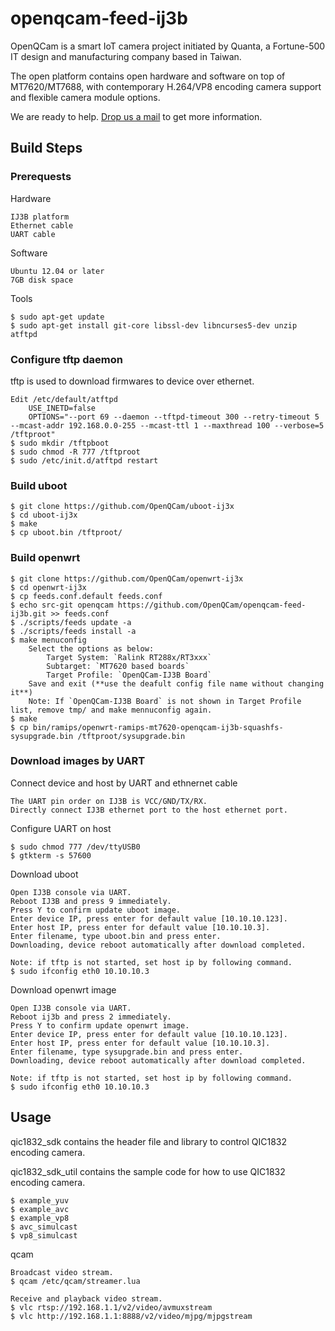 # openqcam-feed-ij3b

OpenQCam is a smart IoT camera project initiated by Quanta, a Fortune-500 IT design and manufacturing company based in Taiwan.

The open platform contains open hardware and software on top of MT7620/MT7688, with contemporary H.264/VP8 encoding camera support and flexible camera module options.

We are ready to help. [Drop us a mail](mailto:CM_sales@quantatw.com) to get more information.

## Build Steps

### Prerequests

Hardware

	IJ3B platform
	Ethernet cable
	UART cable

Software

	Ubuntu 12.04 or later
	7GB disk space

Tools

	$ sudo apt-get update
	$ sudo apt-get install git-core libssl-dev libncurses5-dev unzip atftpd
		
### Configure tftp daemon

tftp is used to download firmwares to device over ethernet.

	Edit /etc/default/atftpd
		USE_INETD=false
		OPTIONS="--port 69 --daemon --tftpd-timeout 300 --retry-timeout 5 --mcast-addr 192.168.0.0-255 --mcast-ttl 1 --maxthread 100 --verbose=5 /tftproot"
	$ sudo mkdir /tftpboot
	$ sudo chmod -R 777 /tftproot
	$ sudo /etc/init.d/atftpd restart

### Build uboot

	$ git clone https://github.com/OpenQCam/uboot-ij3x
	$ cd uboot-ij3x
	$ make
	$ cp uboot.bin /tftproot/

### Build openwrt

	$ git clone https://github.com/OpenQCam/openwrt-ij3x
	$ cd openwrt-ij3x
	$ cp feeds.conf.default feeds.conf
	$ echo src-git openqcam https://github.com/OpenQCam/openqcam-feed-ij3b.git >> feeds.conf
	$ ./scripts/feeds update -a
	$ ./scripts/feeds install -a
	$ make menuconfig
		Select the options as below:
			Target System: `Ralink RT288x/RT3xxx`
			Subtarget: `MT7620 based boards`
			Target Profile: `OpenQCam-IJ3B Board`	
		Save and exit (**use the deafult config file name without changing it**)
		Note: If `OpenQCam-IJ3B Board` is not shown in Target Profile list, remove tmp/ and make mennuconfig again.
	$ make
	$ cp bin/ramips/openwrt-ramips-mt7620-openqcam-ij3b-squashfs-sysupgrade.bin /tftproot/sysupgrade.bin

### Download images by UART

Connect device and host by UART and ethnernet cable

	The UART pin order on IJ3B is VCC/GND/TX/RX.
	Directly connect IJ3B ethernet port to the host ethernet port.

Configure UART on host

	$ sudo chmod 777 /dev/ttyUSB0
	$ gtkterm -s 57600 

Download uboot

	Open IJ3B console via UART.
	Reboot IJ3B and press 9 immediately.
	Press Y to confirm update uboot image.
	Enter device IP, press enter for default value [10.10.10.123].
	Enter host IP, press enter for default value [10.10.10.3].
	Enter filename, type uboot.bin and press enter.
	Downloading, device reboot automatically after download completed.

	Note: if tftp is not started, set host ip by following command.
	$ sudo ifconfig eth0 10.10.10.3

Download openwrt image

	Open IJ3B console via UART.
	Reboot ij3b and press 2 immediately.
	Press Y to confirm update openwrt image.
	Enter device IP, press enter for default value [10.10.10.123].
	Enter host IP, press enter for default value [10.10.10.3].
	Enter filename, type sysupgrade.bin and press enter.
	Downloading, device reboot automatically after download completed.

	Note: if tftp is not started, set host ip by following command.
	$ sudo ifconfig eth0 10.10.10.3

## Usage

qic1832_sdk contains the header file and library to control QIC1832 encoding camera.

qic1832_sdk_util contains the sample code for how to use QIC1832 encoding camera.

	$ example_yuv
	$ example_avc
	$ example_vp8
	$ avc_simulcast
	$ vp8_simulcast

qcam

	Broadcast video stream.
	$ qcam /etc/qcam/streamer.lua

	Receive and playback video stream.
	$ vlc rtsp://192.168.1.1/v2/video/avmuxstream
	$ vlc http://192.168.1.1:8888/v2/video/mjpg/mjpgstream


